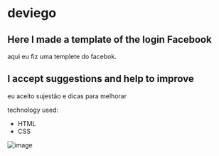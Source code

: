 # deviego  

<h2> Here I made a template of the login Facebook</h2>
  aqui eu fiz uma templete do facebok.
 
 <h2>I accept suggestions and help to improve</h2> 
  eu aceito sujestão e dicas para melhorar
  
  technology used: 
  - HTML
  - CSS

![image](https://user-images.githubusercontent.com/73961367/119429177-bb8bd180-bce4-11eb-8d86-df3bac6aa8ad.png)


